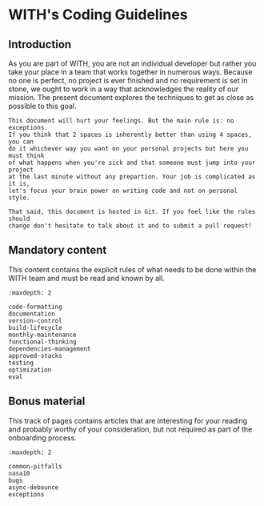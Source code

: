 # WITH's Coding Guidelines

## Introduction

As you are part of WITH, you are not an individual developer but rather you take
your place in a team that works together in numerous ways. Because no one is
perfect, no project is ever finished and no requirement is set in stone, we
ought to work in a way that acknowledges the reality of our mission. The present
document explores the techniques to get as close as possible to this goal.

```{warning}
This document will hurt your feelings. But the main rule is: no exceptions.
If you think that 2 spaces is inherently better than using 4 spaces, you can
do it whichever way you want on your personal projects but here you must think
of what happens when you're sick and that someone must jump into your project
at the last minute without any prepartion. Your job is complicated as it is,
let's focus your brain power on writing code and not on personal style.
```

```{note}
That said, this document is hosted in Git. If you feel like the rules should
change don't hesitate to talk about it and to submit a pull request!
```

## Mandatory content

This content contains the explicit rules of what needs to be done within the
WITH team and must be read and known by all.

```{toctree}
:maxdepth: 2

code-formatting
documentation
version-control
build-lifecycle
monthly-maintenance
functional-thinking
dependencies-management
approved-stacks
testing
optimization
eval
```

## Bonus material

This track of pages contains articles that are interesting for your reading and
probably worthy of your consideration, but not required as part of the
onboarding process.

```{toctree}
:maxdepth: 2

common-pitfalls
nasa10
bugs
async-debounce
exceptions
```
